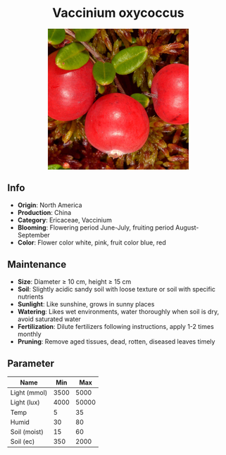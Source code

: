 <h1 align='center'>Vaccinium oxycoccus</h1>
<p align="center">
    <img 
        align='center'
        width='320'
        src="../images/vaccinium oxycoccus.png" 
        alt='Vaccinium oxycoccus' />
</p>

## Info

 - **Origin**: North America
 - **Production**: China
 - **Category**: Ericaceae, Vaccinium
 - **Blooming**: Flowering period June-July, fruiting period August-September
 - **Color**: Flower color white, pink, fruit color blue, red

## Maintenance

 - **Size**: Diameter ≥ 10 cm, height ≥ 15 cm
 - **Soil**: Slightly acidic sandy soil with loose texture or soil with specific nutrients
 - **Sunlight**: Like sunshine, grows in sunny places
 - **Watering**: Likes wet environments, water thoroughly when soil is dry, avoid saturated water
 - **Fertilization**: Dilute fertilizers following instructions, apply 1-2 times monthly
 - **Pruning**: Remove aged tissues, dead, rotten, diseased leaves timely

## Parameter

| Name         | Min  | Max   |
|--------------|------|-------|
| Light (mmol) | 3500 | 5000  |
| Light (lux)  | 4000 | 50000 |
| Temp         | 5    | 35    |
| Humid        | 30   | 80    |
| Soil (moist) | 15   | 60    |
| Soil (ec)    | 350  | 2000  |